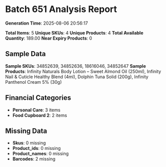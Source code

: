 # Batch 651 Analysis Report

**Generation Time**: 2025-08-06 20:56:17

**Total Items**: 5
**Unique SKUs**: 4
**Unique Products**: 4
**Total Available Quantity**: 189.00
**Near Expiry Products**: 0

## Sample Data
**Sample SKUs**: 34852639, 34852636, 18616046, 34852647
**Sample Products**: Infinity Naturals Body Lotion – Sweet Almond Oil (250ml), Infinity Nail & Cuticle Healthy Blend (4ml), Dolphin Tuna Solid (200g), Infinity Panthenol Cream 5% (30g)

## Financial Categories
- **Personal Care**: 3 items
- **Food Cupboard 2**: 2 items

## Missing Data
- **Skus**: 0 missing
- **Product_ids**: 0 missing
- **Product_names**: 0 missing
- **Barcodes**: 2 missing
